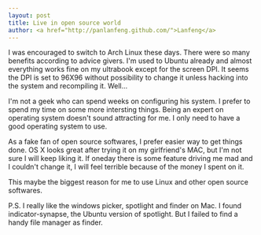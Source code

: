 ```yaml
---
layout: post
title: Live in open source world 
author: <a href="http://panlanfeng.github.com/">Lanfeng</a>
---
```



I was encouraged to switch to Arch Linux these days. There were so many benefits according to advice givers.  I'm used to Ubuntu already and almost everything works fine on my ultrabook except for the screen DPI. It seems the DPI is set to 96X96 without possibility to change it unless hacking into the system and recompiling it. Well...

I'm not a geek who can spend weeks on configuring his system. I prefer to spend my time on some more intersting things. Being an expert on operating system doesn't sound attracting for me. I only need to have a good operating system to use. 

As a fake fan of open source softwares, I prefer easier way to get things done. OS X looks great after trying it on my girlfriend's MAC, but I'm not sure 
I will keep liking it. If oneday there is some feature driving me mad and I couldn't change it, I will feel terrible because of the money I spent on it. 

This maybe the biggest reason for me to use Linux and other open source softwares.

P.S. I really like the windows picker, spotlight and finder on Mac. I found indicator-synapse, the Ubuntu version of spotlight. But I failed to find a handy file manager as finder. 
